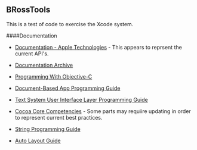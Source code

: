 ## BRossTools

This is a test of code to exercise the Xcode system.

####Documentation

* [Documentation - Apple Technologies](https://developer.apple.com/documentation/technologies) - This appears to reprsent the current API's.

* [Documentation Archive](https://developer.apple.com/library/archive/navigation/)
 

* [Programming With Objective-C](https://developer.apple.com/library/archive/documentation/Cocoa/Conceptual/ProgrammingWithObjectiveC/Introduction/Introduction.html#//apple_ref/doc/uid/TP40011210-CH1-SW1)

* [Document-Based App Programming Guide](https://developer.apple.com/library/archive/documentation/DataManagement/Conceptual/DocBasedAppProgrammingGuideForOSX/Introduction/Introduction.html#//apple_ref/doc/uid/TP40011179)

* [Text System User Interface Layer Programming Guide](https://developer.apple.com/library/archive/documentation/Cocoa/Conceptual/TextUILayer/Tasks/TextInScrollView.html)

* [Cocoa Core Competencies](https://developer.apple.com/library/archive/documentation/General/Conceptual/DevPedia-CocoaCore/Introduction.html#//apple_ref/doc/uid/TP40008195-CH68-DontLinkElementID_2) - Some parts may requiire updating in order to represent current best practices.

* [String Programming Guide](https://developer.apple.com/library/archive/documentation/Cocoa/Conceptual/Strings/Articles/formatSpecifiers.html)

* [Auto Layout Guide](https://developer.apple.com/library/archive/documentation/UserExperience/Conceptual/AutolayoutPG/index.html#//apple_ref/doc/uid/TP40010853)
